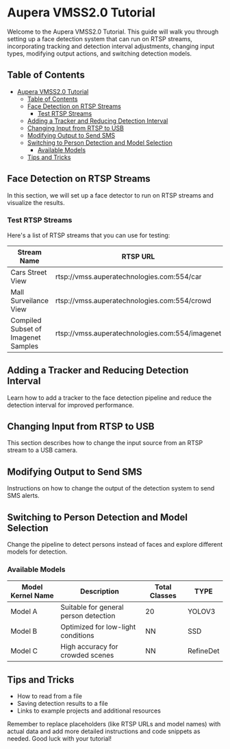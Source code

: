 # Aupera VMSS2.0 Tutorial

Welcome to the Aupera VMSS2.0 Tutorial. This guide will walk you through setting up a face detection system that can run on RTSP streams, incorporating tracking and detection interval adjustments, changing input types, modifying output actions, and switching detection models.

## Table of Contents
- [Aupera VMSS2.0 Tutorial](#aupera-vmss20-tutorial)
  - [Table of Contents](#table-of-contents)
  - [Face Detection on RTSP Streams](#face-detection-on-rtsp-streams)
    - [Test RTSP Streams](#test-rtsp-streams)
  - [Adding a Tracker and Reducing Detection Interval](#adding-a-tracker-and-reducing-detection-interval)
  - [Changing Input from RTSP to USB](#changing-input-from-rtsp-to-usb)
  - [Modifying Output to Send SMS](#modifying-output-to-send-sms)
  - [Switching to Person Detection and Model Selection](#switching-to-person-detection-and-model-selection)
    - [Available Models](#available-models)
  - [Tips and Tricks](#tips-and-tricks)

## Face Detection on RTSP Streams

In this section, we will set up a face detector to run on RTSP streams and visualize the results.

### Test RTSP Streams

Here's a list of RTSP streams that you can use for testing:

| Stream Name | RTSP URL |
|-------------|----------|
| Cars Street View   | rtsp://vmss.auperatechnologies.com:554/car |
| Mall Surveilance View   | rtsp://vmss.auperatechnologies.com:554/crowd |
| Compiled Subset of Imagenet Samples   | rtsp://vmss.auperatechnologies.com:554/imagenet |

## Adding a Tracker and Reducing Detection Interval

Learn how to add a tracker to the face detection pipeline and reduce the detection interval for improved performance.

## Changing Input from RTSP to USB

This section describes how to change the input source from an RTSP stream to a USB camera.

## Modifying Output to Send SMS

Instructions on how to change the output of the detection system to send SMS alerts.

## Switching to Person Detection and Model Selection

Change the pipeline to detect persons instead of faces and explore different models for detection.

### Available Models

| Model Kernel Name    | Description                       | Total Classes | TYPE |
|---------------|-----------------------------------|---------------| --------- |
| Model A       | Suitable for general person detection | 20  | YOLOV3 |
| Model B       | Optimized for low-light conditions  | NN  | SSD   |
| Model C       | High accuracy for crowded scenes   | NN  | RefineDet  |

## Tips and Tricks

- How to read from a file
- Saving detection results to a file
- Links to example projects and additional resources

Remember to replace placeholders (like RTSP URLs and model names) with actual data and add more detailed instructions and code snippets as needed. Good luck with your tutorial!
